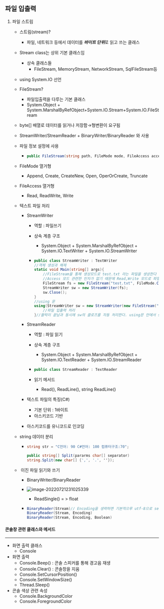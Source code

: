 ## 파일 입출력

1. 파일 스트림

   - 스트림(stream)?

     - 파일, 네트워크 등에서 데이터를 ***바이트 단위***로 읽고 쓰는 클래스

   - Stream class는 상위 기본 클래스임

     - 상속 클래스들
       - FileStream, MemoryStream, NetworkStream, SqlFileStream등

   - using System.IO 선언

   - FileStream?

     - 파일입출력을 다루는 기본 클래스
     - System.Object + System.MarshalByRefObject+System.IO.Stream+System.IO.FileStream

   - byte[] 배열로 데이터를 읽거나 저장함→형변환이 요구됨

   - StreamWriter/StreamReader + BinaryWriter/BinaryReader 와 사용

   - 파일 정보 설정에 사용

     - ```c#
       public FileStream(string path, FileMode mode, FileAccess access)
       ```

   - FileMode 열거형

     - Append, Create, CreateNew, Open, OperOrCreate, Truncate

   - FileAccess 열거형

     - Read, ReadWrite, Write

   - 텍스트 파일 처리

     - StreamWriter

       - 역할 : 파일쓰기

       - 상속 계층 구조

         - System.Object + System.MarshalByRefObject + System.IO.TextWriter + System.IO.StreamWriter

       - ```c#
         public class StreamWriter : TextWriter
         //객체 생성과 해제
         static void Main(string[] args){
             //FileStream을 통해 생성모드로 test.txt 라는 파일을 생성한다
             //Access 모드 관련한 인자가 없기 때문에 Read,Write 모드로 파일을 사용한다.
             FileStream fs = new FileStream("test.txt", FileMode.Create);
             StreamWriter sw = new StreamWriter(fs);
             sw.Close();
         }
         //using 문 
         using(StreamWriter sw = new StreamWriter(new FileStream("test.txt", FileMode.Create))){
             //파일 입출력 처리
         }//블럭이 끝남과 동시에 sw의 클로즈를 자동 처리한다. using문 안에서 sw.Close() 필요X
         ```

     - StreamReader

       - 역할 : 파일 읽기

       - 상속 계층 구조

         - System.Object + System.MarshalByRefObject + System.IO.TextReader + System.IO.StreamReader

       - ```c#
         public class StreamReader : TextReader
         ```

       - 읽기 메서드

         - Read(), ReadLine(), string ReadLine()

     - 텍스트 파일의 특징(C#)

       - 기본 단위 : 1바이트
       - 아스키코드 기반

     - 아스키코드를 유니코드로 인코딩
     
   - string 데이터 분리
   
     - ```c#
       string str = "C언어: 90 C#언어: 100 컴퓨터구조:70";
       
       public string[] Split(pararms char[] separator)
       string.Split(new char[] {',', '.', ''});
       ```
   
   - ​	이진 파일 읽기와 쓰기
   
     - BinaryWriter/BinaryReader
   
     - ![image-20220721231025339](C:\Users\cmsj7\AppData\Roaming\Typora\typora-user-images\image-20220721231025339.png)
   
       - ReadSingle() = > float
   
     - ```c#
       BinaryReader(Stream)// Encoding을 생략하면 기본적으루 utf-8으로 setup
       BinaryReader(Stream, Encoding)
       BinaryReader(Stream, Encoding, Boolean)
       ```
   
       

#### 콘솔창 관련 클래스와 메서드

------

- 화면 출력 클래스
  - Console
- 화면 출력
  - Console.Beep() : 콘솔 스피커를 통해 경고음 재생
  - Console.Clear() : 콘솔창을 지움
  - Console.SetCursorPosition()
  - Console.SetWindowSize()
  - Thread.Sleep()
- 콘솔 색상 관련 속성
  - Console.BackgroundColor
  - Console.ForegroundColor
